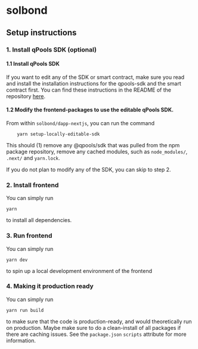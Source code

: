 # solbond

## Setup instructions 

### 1. Install qPools SDK (optional)

#### 1.1 Install qPools SDK 

If you want to edit any of the SDK or smart contract, make sure you read and install the installation instructions for the qpools-sdk and the smart contract first. You can find these instructions in the README of the repository [here](https://github.com/chainbonds/qPools-contract).

#### 1.2 Modify the frontend-packages to use the editable qPools SDK. 

From within `solbond/dapp-nextjs`, you can run the command 

```
    yarn setup-locally-editable-sdk
```

This should (1) remove any @qpools/sdk that was pulled from the npm package repository, remove any cached modules, such as `node_modules/`, `.next/` and `yarn.lock`. 

If you do not plan to modify any of the SDK, you can skip to step 2.

### 2. Install frontend

You can simply run 

```
yarn 
```

to install all dependencies.

### 3. Run frontend

You can simply run 

```
yarn dev
```

to spin up a local development environment of the frontend 

### 4. Making it production ready

You can simply run 

```
yarn run build
```

to make sure that the code is production-ready, and would theoretically run on production. Maybe make sure to do a clean-install of all packages if there are caching issues. See the `package.json` `scripts` attribute for more information.
